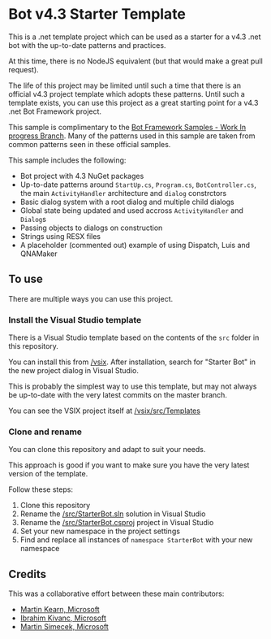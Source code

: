 # Bot v4.3 Starter Template
This is a .net template project which can be used as a starter for a v4.3 .net bot with the up-to-date patterns and practices.

At this time, there is no NodeJS equivalent (but that would make a great pull request).

The life of this project may be limited until such a time that there is an official v4.3 project template which adopts these patterns. Until such a template exists, you can use this project as a great starting point for a v4.3 .net Bot Framework project.

This sample is complimentary to the [Bot Framework Samples - Work In progress Branch](https://github.com/Microsoft/BotBuilder-Samples/tree/samples-work-in-progress/samples/csharp_dotnetcore). Many of the patterns used in this sample are taken from common patterns seen in these official samples.

This sample includes the following:

* Bot project with 4.3 NuGet packages
* Up-to-date patterns around `StartUp.cs`, `Program.cs`, `BotController.cs`, the main `ActivityHandler` architecture and `dialog` constrctors
* Basic dialog system with a root dialog and multiple child dialogs
* Global state being updated and used accross `ActivityHandler` and `Dialog`s
* Passing objects to dialogs on construction
* Strings using RESX files
* A placeholder (commented out) example of using Dispatch, Luis and QNAMaker

## To use

There are multiple ways you can use this project.

### Install the Visual Studio template

There is a Visual Studio template based on the contents of the `src` folder in this repository.

You can install this from [/vsix](https://github.com/martinkearn/Bot-v4.3-Template/raw/master/vsix/StarterBot.vsix). After installation, search for "Starter Bot" in the new project dialog in Visual Studio.

This is probably the simplest way to use this template, but may not always be up-to-date with the very latest commits on the master branch.

You can see the VSIX project itself at [/vsix/src/Templates](https://github.com/martinkearn/Bot-v4.3-Template/tree/master/vsix/src/Templates)

### Clone and rename

You can clone this repository and adapt to suit your needs.

This approach is good if you want to make sure you have the very latest version of the template.

Follow these steps:

1. Clone this repository
2. Rename the [/src/StarterBot.sln](https://github.com/martinkearn/Bot-v4.3-Template/blob/master/src/StarterBot.sln) solution in Visual Studio
3. Rename the [/src/StarterBot.csproj](https://github.com/martinkearn/Bot-v4.3-Template/blob/master/src/StarterBot.csproj) project in Visual Studio
4. Set your new namespace in the project settings
5. Find and replace all instances of `namespace StarterBot` with your new namespace

## Credits
This was a collaborative effort between these main contributors:
* [Martin Kearn, Microsoft](https://github.com/martinkearn)
* [Ibrahim Kivanc, Microsoft](https://github.com/ikivanc)
* [Martin Simecek, Microsoft](https://github.com/msimecek)
